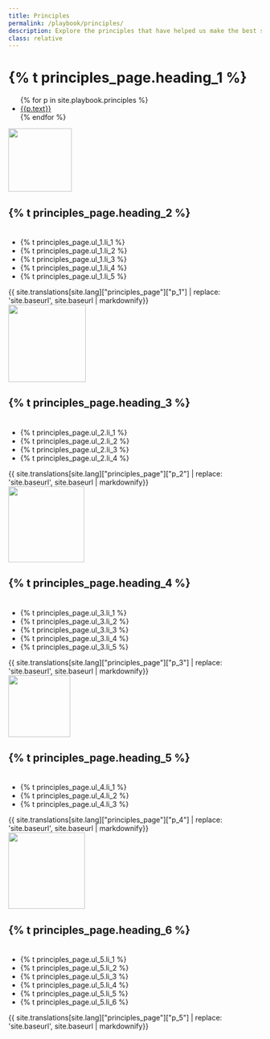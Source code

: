 ```yaml
---
title: Principles
permalink: /playbook/principles/
description: Explore the principles that have helped us make the best system possible.
class: relative
---
```


<div class="bg-navy">
  <div class="container cntnr-wide px2 py3 sm-py4">
    <h1 class="m0 white">
      {% t principles_page.heading_1 %}
    </h1>
  </div>
</div>
<div class="bg-white">
  <div class="container cntnr-wide px2 pt4 pb5">
    <div class="clearfix">
      <nav id="pb-nav--side-cntnr" class="sm-col-right sm-col-4 sm-show">
        <ul id="pb-nav--side" class="list-reset nav">
          {% for p in site.playbook.principles %}
            <li class="border-bottom nav-sidenav-item">
              <a class="p2 block h6" href="#{{p.anchor}}">{{p.text}}</a>
            </li>
          {% endfor %}
        </ul>
      </nav>
      <div class="sm-col sm-col-8 sm-pr5">
        <div class="mb4 pt2" id="users">
          <img alt="" width="126" class="mb3 block" src="{{ '/assets/img/graphic-users.svg' | prepend: site.baseurl }}">
          <h2 class="mt0 mb1">
            {% t principles_page.heading_2 %}
          </h2>
          <img alt="" class="mb2" src="{{ '/assets/img/hr-red-3.svg' | prepend: site.baseurl }}" height="6">
          <ul class="list-reset mb3 serif bold list-checked">
            <li class="mb2 pl3">
              {% t principles_page.ul_1.li_1 %}
            </li>
            <li class="mb2 pl3">
              {% t principles_page.ul_1.li_2 %}
            </li>
            <li class="mb2 pl3">
              {% t principles_page.ul_1.li_3 %}
            </li>
            <li class="mb2 pl3">
              {% t principles_page.ul_1.li_4 %}
            </li>
            <li class="mb2 pl3">
              {% t principles_page.ul_1.li_5 %}
            </li>
          </ul>
          <div class="mb3 pb2 border-bottom border-light-blue h3"> 
            {{ site.translations[site.lang]["principles_page"]["p_1"] | replace: 'site.baseurl', site.baseurl | markdownify}}
          </div>
        </div>
        <div class="mb4 pt2" id="transparent">
          <img alt="" width="154" class="mb3 block" src="{{ '/assets/img/graphic-venn.svg' | prepend: site.baseurl }}">
          <h2 class="mt0 mb1">
            {% t principles_page.heading_3 %}
          </h2>
          <img alt="" class="mb2" src="{{ '/assets/img/hr-red-4.svg' | prepend: site.baseurl }}" height="6">
          <ul class="list-reset mb3 serif bold list-checked">
            <li class="mb2 pl3">
              {% t principles_page.ul_2.li_1 %}
            </li>
            <li class="mb2 pl3">
              {% t principles_page.ul_2.li_2 %}
            </li>
            <li class="mb2 pl3">
              {% t principles_page.ul_2.li_3 %}
            </li>
            <li class="mb2 pl3">
              {% t principles_page.ul_2.li_4 %}
            </li>
          </ul>
          <div class="mb3 pb2 border-bottom border-light-blue h3">
            {{ site.translations[site.lang]["principles_page"]["p_2"] | replace: 'site.baseurl', site.baseurl | markdownify}}
          </div>
        </div>
        <div class="mb4 pt2" id="flexible">
          <img alt="" width="151" class="mb3 block" src="{{ '/assets/img/graphic-half-circle.svg' | prepend: site.baseurl }}">
          <h2 class="mt0 mb1">
            {% t principles_page.heading_4 %}
          </h2>
          <img alt="" class="mb2" src="{{ '/assets/img/hr-red-5.svg' | prepend: site.baseurl }}" height="6">
          <ul class="list-reset mb3 serif bold list-checked">
            <li class="mb2 pl3">
              {% t principles_page.ul_3.li_1 %}
            </li>
            <li class="mb2 pl3">
              {% t principles_page.ul_3.li_2 %}
            </li>
            <li class="mb2 pl3">
              {% t principles_page.ul_3.li_3 %}
            </li>
            <li class="mb2 pl3">
              {% t principles_page.ul_3.li_4 %}
            </li>
            <li class="mb2 pl3">
              {% t principles_page.ul_3.li_5 %}
            </li>
          </ul>
          <div class="mb3 pb2 border-bottom border-light-blue h3">
            {{ site.translations[site.lang]["principles_page"]["p_3"] | replace: 'site.baseurl', site.baseurl | markdownify}}
          </div>
        </div>
        <div class="mb4 pt2" id="privacy">
          <img alt="" width="123" class="mb3 block" src="{{ '/assets/img/graphic-locks.svg' | prepend: site.baseurl }}">
          <h2 class="mt0 mb1">
            {% t principles_page.heading_5 %}
          </h2><img alt="" class="mb2" src="{{ '/assets/img/hr-red-6.svg' | prepend: site.baseurl }}" height="6">
          <ul class="list-reset mb3 serif bold list-checked">
            <li class="mb2 pl3">
              {% t principles_page.ul_4.li_1 %}
            </li>
            <li class="mb2 pl3">
              {% t principles_page.ul_4.li_2 %}
            </li>
            <li class="mb2 pl3">
              {% t principles_page.ul_4.li_3 %}
            </li>
          </ul>
          <div class="mb3 pb2 border-bottom border-light-blue h3">
            {{ site.translations[site.lang]["principles_page"]["p_4"] | replace: 'site.baseurl', site.baseurl | markdownify}}
          </div>
        </div>
        <div class="mb2 pt2" id="security">
          <img alt="" width="152" class="mb3 block" src="{{ '/assets/img/graphic-hex.svg' | prepend: site.baseurl }}">
          <h2 class="mt0 mb1">
            {% t principles_page.heading_6 %}
          </h2>
          <img alt="" class="mb2" src="{{ '/assets/img/hr-red-7.svg' | prepend: site.baseurl }}" height="6">
          <ul class="list-reset mb3 serif bold list-checked">
            <li class="mb2 pl3">
              {% t principles_page.ul_5.li_1 %}
            </li>
            <li class="mb2 pl3">
              {% t principles_page.ul_5.li_2 %}
            </li>
            <li class="mb2 pl3">
              {% t principles_page.ul_5.li_3 %}
            </li>
            <li class="mb2 pl3">
              {% t principles_page.ul_5.li_4 %}
            </li>
            <li class="mb2 pl3">
              {% t principles_page.ul_5.li_5 %}
            </li>
            <li class="mb2 pl3">
              {% t principles_page.ul_5.li_6 %}
            </li>
          </ul>
          <div class="mb3 pb2 border-bottom border-light-blue h3">
            {{ site.translations[site.lang]["principles_page"]["p_5"] | replace: 'site.baseurl', site.baseurl | markdownify}}
          </div>
        </div>
      </div>
    </div>
  </div>
</div>
